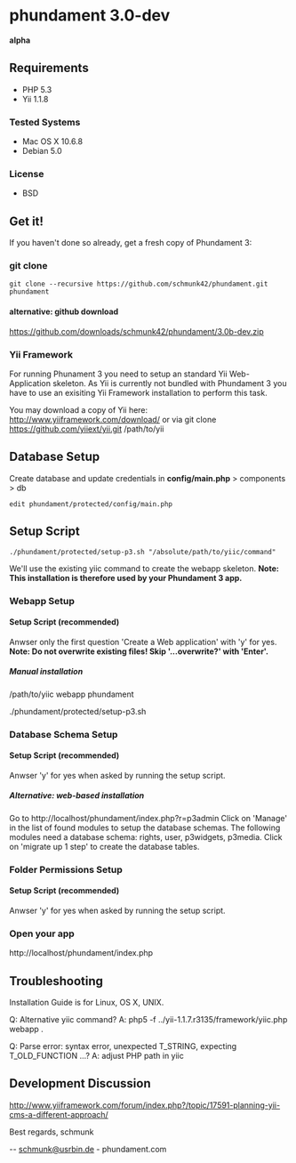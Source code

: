 phundament 3.0-dev
==================
**alpha**


Requirements
------------
 *  PHP 5.3
 *  Yii 1.1.8

### Tested Systems
 *  Mac OS X 10.6.8
 *  Debian 5.0

### License
 *  BSD


Get it!
-------
If you haven't done so already, get a fresh copy of Phundament 3:

### git clone
```
git clone --recursive https://github.com/schmunk42/phundament.git phundament
```

#### alternative: github download
https://github.com/downloads/schmunk42/phundament/3.0b-dev.zip


### Yii Framework
For running Phunament 3 you need to setup an standard Yii 
Web-Application skeleton.
As Yii is currently not bundled with Phundament 3 you have to use an 
exisiting Yii Framework installation to perform this task.

You may download a copy of Yii here: http://www.yiiframework.com/download/ or 
via git clone https://github.com/yiiext/yii.git /path/to/yii


Database Setup 
--------------
Create database and update credentials in **config/main.php** > components > db

```
edit phundament/protected/config/main.php
```


Setup Script
------------

```
./phundament/protected/setup-p3.sh "/absolute/path/to/yiic/command"
```

We'll use the existing yiic command to create the webapp skeleton.
**Note: This installation is therefore used by your Phundament 3 app.**


### Webapp Setup
#### Setup Script (recommended)
Anwser only the first question 'Create a Web application' with 'y' for yes.
**Note: Do not overwrite existing files! Skip '...overwrite?' with 'Enter'.**

##### Manual installation
/path/to/yiic webapp phundament

./phundament/protected/setup-p3.sh 


### Database Schema Setup
#### Setup Script (recommended)
Anwser 'y' for yes when asked by running the setup script.

##### Alternative: web-based installation
Go to http://localhost/phundament/index.php?r=p3admin
Click on 'Manage' in the list of found modules to setup the database schemas.
The following modules need a database schema: rights, user, p3widgets, p3media.
Click on 'migrate up 1 step' to create the database tables.


### Folder Permissions Setup
#### Setup Script (recommended)
Anwser 'y' for yes when asked by running the setup script.


### Open your app
http://localhost/phundament/index.php


Troubleshooting
---------------
Installation Guide is for Linux, OS X, UNIX.

Q: Alternative yiic command?
A: php5 -f ../yii-1.1.7.r3135/framework/yiic.php webapp .

Q: Parse error: syntax error, unexpected T_STRING, expecting T_OLD_FUNCTION ...?
A: adjust PHP path in yiic



Development Discussion
----------------------
http://www.yiiframework.com/forum/index.php?/topic/17591-planning-yii-cms-a-different-approach/




Best regards,
schmunk 

-- schmunk@usrbin.de - phundament.com

